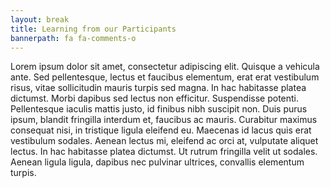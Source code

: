 ```yaml
---
layout: break
title: Learning from our Participants
bannerpath: fa fa-comments-o
---
```


<p>Lorem ipsum dolor sit amet, consectetur adipiscing elit. Quisque a vehicula ante. Sed pellentesque, lectus et faucibus elementum, erat erat vestibulum risus, vitae sollicitudin mauris turpis sed magna. In hac habitasse platea dictumst. Morbi dapibus sed lectus non efficitur. Suspendisse potenti. Pellentesque iaculis mattis justo, id finibus nibh suscipit non. Duis purus ipsum, blandit fringilla interdum et, faucibus ac mauris. Curabitur maximus consequat nisi, in tristique ligula eleifend eu. Maecenas id lacus quis erat vestibulum sodales. Aenean lectus mi, eleifend ac orci at, vulputate aliquet lectus. In hac habitasse platea dictumst. Ut rutrum fringilla velit ut sodales. Aenean ligula ligula, dapibus nec pulvinar ultrices, convallis elementum turpis.</p>